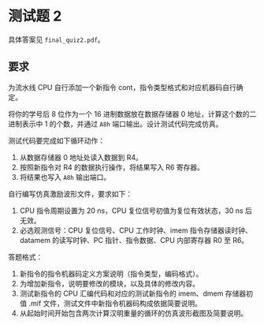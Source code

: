 # 测试题 2

具体答案见 `final_quiz2.pdf`。

## 要求

为流水线 CPU 自行添加一个新指令 cont，指令类型格式和对应机器码自行确定。

将你的学号后 8 位作为一个 16 进制数据放在数据存储器 0 地址，计算这个数的二进制表示中 1 的个数，并通过 `A8h` 端口输出。设计测试代码完成仿真。

测试代码要完成如下循环动作：
1. 从数据存储器 0 地址处读入数据到 R4。
2. 按照新指令对 R4 的数据执行操作，将结果写入 R6 寄存器。
3. 将结果也写入 `A8h` 输出端口。

自行编写仿真激励波形文件，要求如下：
1. CPU 指令周期设置为 20 ns，CPU 复位信号初值为复位有效状态，30 ns 后无效。
2. 必选观测信号：CPU 复位信号、CPU 工作时钟、imem 指令存储器读时钟、datamem 的读写时钟、PC 指针、指令数据、CPU 内部寄存器 R0 至 R6。

答题格式：
1. 新指令的指令机器码定义方案说明（指令类型，编码格式）。
2. 为增加新指令，说明要修改的模块，以及具体的修改内容。
3. 测试新指令的 CPU 汇编代码和对应的测试新指令的 imem、dmem 存储器初值 .mif 文件，测试文件中新指令机器码构成依据简要说明。
4. 从起始时间开始包含两次计算汉明重量的循环的仿真波形截图及简要说明。
